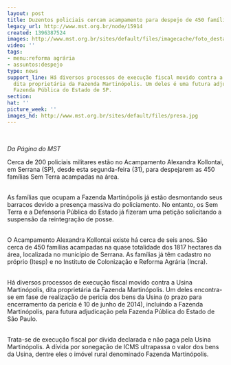 ```yaml
---
layout: post
title: Duzentos policiais cercam acampamento para despejo de 450 famílias, em SP
legacy_url: http://www.mst.org.br/node/15914
created: 1396387524
images: http://www.mst.org.br/sites/default/files/imagecache/foto_destaque/presa.jpg
video: ''
tags:
- menu:reforma agrária
- assuntos:despejo
type: news
support_line: Há diversos processos de execução fiscal movido contra a Usina Martinópolis,
  dita proprietária da Fazenda Martinópolis. Um deles é uma futura adjudicação pela
  Fazenda Pública do Estado de SP.
section: 
hat: ''
picture_week: ''
images_hd: http://www.mst.org.br/sites/default/files/presa.jpg
---
```

<p>&nbsp;</p><p><em>Da Página do MST<br></em></p><p>Cerca de 200 policiais militares estão no Acampamento Alexandra Kollontai, em Serrana (SP), desde esta segunda-feira (31), para despejarem as 450 famílias Sem Terra acampadas na área.&nbsp;</p><p><br>As famílias que ocupam a Fazenda Martinópolis já estão desmontando seus barracos devido a presença massiva do policiamento. No entanto, os Sem Terra e a Defensoria Pública do Estado já fizeram uma petição solicitando a suspensão da reintegração de posse.&nbsp;</p><p><br>O Acampamento Alexandra Kollontai existe há cerca de seis anos. São cerca de 450 famílias acampadas na quase totalidade dos 1817 hectares da área, localizada no município de Serrana. As famílias já têm cadastro no próprio (Itesp) e no Instituto de Colonização e Reforma Agrária (Incra).</p><p><br>Há diversos processos de execução fiscal movido contra a Usina Martinópolis, dita proprietária da Fazenda Martinópolis. Um deles encontra-se em fase de realização de pericia dos bens da Usina (o prazo para encerramento da pericia é 10 de junho de 2014), incluindo a Fazenda Martinópolis, para futura adjudicação pela Fazenda Pública do Estado de São Paulo.&nbsp;</p><p><br>Trata-se de execução fiscal por dívida declarada e não paga pela Usina Martinópolis. A dívida por sonegação de ICMS ultrapassa o valor dos bens da Usina, dentre eles o imóvel rural denominado Fazenda Martinópolis.</p><p>&nbsp;</p><p>&nbsp;</p>
